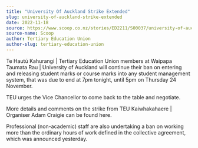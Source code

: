 ```yaml
---
title: "University Of Auckland Strike Extended"
slug: university-of-auckland-strike-extended
date: 2022-11-18
source: https://www.scoop.co.nz/stories/ED2211/S00037/university-of-auckland-strike-extended.htm
source-name: Scoop
author: Tertiary Education Union
author-slug: tertiary-education-union
---
```


<p>Te Hautū Kahurangi | Tertiary Education Union members at
Waipapa Taumata Rau | University of Auckland will continue
their ban on entering and releasing student marks or course
marks into any student management system, that was due to
end at 7pm tonight, until 5pm on Thursday 24
November.</p>

<p>TEU urges the Vice Chancellor to come back
to the table and negotiate.</p>

<p>More details and comments
on the strike from TEU Kaiwhakahaere | Organiser Adam
Craigie can
be found here.</p>

<p>Professional (non-academic) staff
are also undertaking a ban on working more than the ordinary
hours of work defined in the collective agreement, which
was announced
yesterday.</p>

